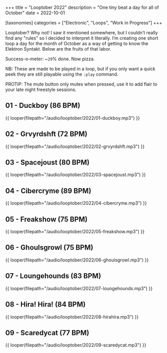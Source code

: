 +++
title = "Looptober 2022"
description = "One tiny beat a day for all of October"
date = 2022-10-01

[taxonomies]
categories = ["Electronic", "Loops", "Work in Progress"]
+++

Looptober? Why not! I saw it mentioned somewhere, but I couldn’t really find any "rules" so I decided to interpret it literally. I’m creating one short loop a day for the month of October as a way of getting to know the Elektron Syntakt. Below are the fruits of that labor. 

Success-o-meter: ~`29`% done. Now pizza.

NB: These are made to be played in a loop, but if you only want a quick peek they are still playable using the `:play` command.

PROTIP: The mute button only mutes when pressed, use it to add flair to your late night freestyle sessions.

## 01 - Duckboy (86 BPM)

{{ looper(filepath="/audio/looptober/2022/01-duckboy.mp3") }}

## 02 - Grvyrdshft (72 BPM)

{{ looper(filepath="/audio/looptober/2022/02-grvyrdshft.mp3") }}

## 03 - Spacejoust (80 BPM)

{{ looper(filepath="/audio/looptober/2022/03-spacejoust.mp3") }}

## 04 - Cibercryme (89 BPM)

{{ looper(filepath="/audio/looptober/2022/04-cibercryme.mp3") }}

## 05 - Freakshow (75 BPM)

{{ looper(filepath="/audio/looptober/2022/05-freakshow.mp3") }}

## 06 - Ghoulsgrowl (75 BPM)

{{ looper(filepath="/audio/looptober/2022/06-ghoulsgrowl.mp3") }}

## 07 - Loungehounds (83 BPM)

{{ looper(filepath="/audio/looptober/2022/07-loungehounds.mp3") }}

## 08 - Hira! Hira! (84 BPM)

{{ looper(filepath="/audio/looptober/2022/08-hirahira.mp3") }}

## 09 - Scaredycat (77 BPM)

{{ looper(filepath="/audio/looptober/2022/09-scaredycat.mp3") }}
